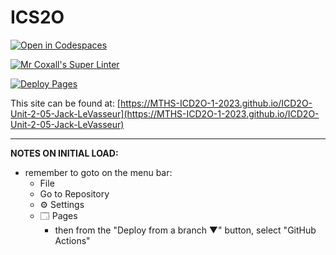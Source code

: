 # ICS2O

[![Open in Codespaces](https://classroom.github.com/assets/launch-codespace-7f7980b617ed060a017424585567c406b6ee15c891e84e1186181d67ecf80aa0.svg)](https://classroom.github.com/open-in-codespaces?assignment_repo_id=14460678)

[![Mr Coxall's Super Linter](https://github.com/MTHS-ICD2O-1-2023/ICD2O-Unit-2-05-Jack-LeVasseur/workflows/Mr%20Coxall's%20Super%20Linter/badge.svg)](https://github.com/MTHS-ICD2O-1-2023/ICD2O-Unit-2-05-Jack-LeVasseur/actions)

[![Deploy Pages](https://github.com/MTHS-ICD2O-1-2023/ICD2O-Unit-2-05-Jack-LeVasseur/workflows/Deploy%20Pages/badge.svg)](https://github.com/MTHS-ICD2O-1-2023/ICD2O-Unit-2-05-Jack-LeVasseur/actions)

This site can be found at: [https://MTHS-ICD2O-1-2023.github.io/ICD2O-Unit-2-05-Jack-LeVasseur](https://MTHS-ICD2O-1-2023.github.io/ICD2O-Unit-2-05-Jack-LeVasseur)

---

**NOTES ON INITIAL LOAD:**
- remember to goto on the menu bar:
  - File
  - Go to Repository
  - ⚙ Settings
  - 🗔 Pages
    - then from the "Deploy from a branch ▼" button, select "GitHub Actions"
